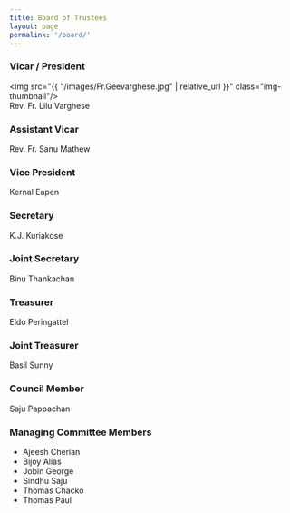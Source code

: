 ```yaml
---
title: Board of Trustees
layout: page
permalink: '/board/'
---
```

      
### Vicar / President
<img src="{{ "/images/Fr.Geevarghese.jpg" | relative_url }}" class="img-thumbnail"/> <br />
Rev. Fr. Lilu Varghese

### Assistant Vicar
Rev. Fr. Sanu Mathew

### Vice President
Kernal Eapen

### Secretary
K.J. Kuriakose

### Joint Secretary
Binu Thankachan

### Treasurer
Eldo Peringattel

### Joint Treasurer
Basil Sunny

### Council Member
Saju Pappachan

### Managing Committee Members
- Ajeesh Cherian
- Bijoy Alias
- Jobin George
- Sindhu Saju
- Thomas Chacko
- Thomas Paul
